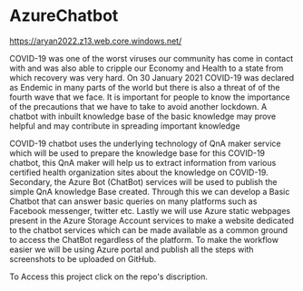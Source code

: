 # AzureChatbot
https://aryan2022.z13.web.core.windows.net/

COVID-19 was one of the worst viruses our community has come in contact with and was also able to cripple our Economy and Health to a state from which recovery was very hard.
On 30 January 2021 COVID-19 was declared as Endemic in many parts of the world but there is also a threat of of the fourth wave that we face. 
It is important for people to know the importance of the precautions that we have to take to avoid another lockdown.
A chatbot with inbuilt knowledge base of the basic knowledge may prove helpful and may contribute in spreading important knowledge

COVID-19 chatbot uses the underlying technology of QnA maker service which will be used to prepare the knowledge base for this COVID-19 chatbot,
this QnA maker will help us to extract information from various certified health organization sites about the knowledge on COVID-19. Secondary, 
the Azure Bot (ChatBot) services will be used to publish the simple QnA knowledge Base created. 
Through this we can develop a Basic Chatbot that can answer basic queries on many platforms such as Facebook messenger, twitter etc.
Lastly we will use Azure static webpages present in the Azure Storage Account services to make a website dedicated to the chatbot services which can be made available as a common ground to access the ChatBot regardless of the platform. 
To make the workflow easier we will be using Azure portal and publish all the steps with screenshots to be uploaded on GitHub.


To Access this project click on the repo's discription.
